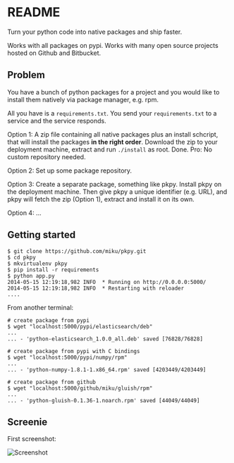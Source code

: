 README
======

Turn your python code into native packages and ship faster.

Works with all packages on pypi. Works with many
open source projects hosted on Github and Bitbucket.

Problem
-------

You have a bunch of python packages for a project and you would like
to install them natively via package manager, e.g. rpm.

All you have is a `requirements.txt`. You send your `requirements.txt`
to a service and the service responds.

Option 1: A zip file containing all native packages plus an install
schcript, that will install the packages **in the right order**.
Download the zip to your deployment machine, extract and run `./install`
as root. Done. Pro: No custom repository needed.

Option 2: Set up some package repository.

Option 3: Create a separate package, something like pkpy. Install
pkpy on the deployment machine. Then give pkpy a unique
identifier (e.g. URL), and pkpy will fetch the zip (Option 1),
extract and install it on its own.

Option 4: ...

Getting started
---------------

    $ git clone https://github.com/miku/pkpy.git
    $ cd pkpy
    $ mkvirtualenv pkpy
    $ pip install -r requirements
    $ python app.py
    2014-05-15 12:19:18,982 INFO  * Running on http://0.0.0.0:5000/
    2014-05-15 12:19:18,982 INFO  * Restarting with reloader
    ....

From another terminal:

    # create package from pypi
    $ wget "localhost:5000/pypi/elasticsearch/deb"
    ...
    ... - 'python-elasticsearch_1.0.0_all.deb' saved [76828/76828]

    # create package from pypi with C bindings
    $ wget "localhost:5000/pypi/numpy/rpm"
    ...
    ... - 'python-numpy-1.8.1-1.x86_64.rpm' saved [4203449/4203449]

    # create package from github
    $ wget "localhost:5000/github/miku/gluish/rpm"
    ...
    ... - 'python-gluish-0.1.36-1.noarch.rpm' saved [44049/44049]


Screenie
--------

First screenshot:

![Screenshot](http://i.imgur.com/ubCMsdU.png)
